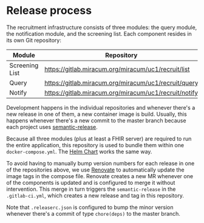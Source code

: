 # Release process

The recruitment infrastructure consists of three modules: the query module, the notification module, and the screening
list. Each component resides in its own Git repository:

| Module         | Repository                                              |
| -------------- | ------------------------------------------------------- |
| Screening List | <https://gitlab.miracum.org/miracum/uc1/recruit/list>   |
| Query          | <https://gitlab.miracum.org/miracum/uc1/recruit/query>  |
| Notify         | <https://gitlab.miracum.org/miracum/uc1/recruit/notify> |

Development happens in the individual repositories and whenever there's a new release in one of them, a new container
image is build. Usually, this happens whenever there's a new commit to the master branch because each project uses
[semantic-release](https://github.com/semantic-release/semantic-release).

Because all three modules (plus at least a FHIR server) are required to run the entire application, this repository is
used to bundle them within one `docker-compose.yml`. The [Helm Chart](https://gitlab.miracum.org/miracum/charts/-/tree/master/charts/recruit)
works the same way.

To avoid having to manually bump version numbers for each release in one of the repositories above, we use [Renovate](https://github.com/renovatebot/renovate)
to automatically update the image tags in the compose file. Renovate creates a new MR whenever one of the components is updated
and is configured to merge it without intervention. This merge in turn triggers the `semantic-release` in the `.gitlab-ci.yml`,
which creates a new release and tag in this repository.

Note that `.releaserc.json` is configured to bump the minor version whenever there's a commit of type
`chore(deps)` to the master branch.
